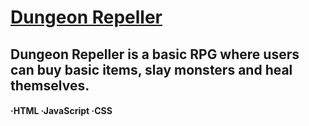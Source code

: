 # [Dungeon Repeller](https://mehmet-karakaya.github.io/dungeon-repeller/)
## Dungeon Repeller is a basic RPG where users can buy basic items, slay monsters and heal themselves.
#### ·HTML ·JavaScript ·CSS
